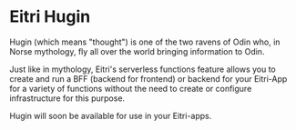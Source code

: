 # Eitri Hugin

Hugin (which means "thought") is one of the two ravens of Odin who, in Norse mythology, fly all over the world bringing information to Odin.

Just like in mythology, Eitri's serverless functions feature allows you to create and run a BFF (backend for frontend) or backend for your Eitri-App for a variety of functions without the need to create or configure infrastructure for this purpose.

Hugin will soon be available for use in your Eitri-apps.
